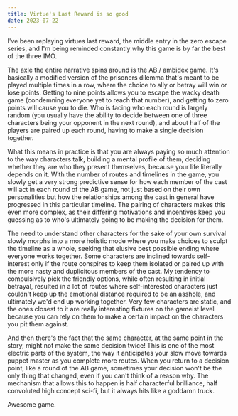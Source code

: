 ```yaml
---
title: Virtue's Last Reward is so good
date: 2023-07-22
---
```


I've been replaying virtues last reward, the middle entry in the zero escape series, and I'm being reminded constantly why this game is by far the best of the three IMO.

The axle the entire narrative spins around is the AB / ambidex game. It's basically a modified version of the prisoners dilemma that's meant to be played multiple times in a row, where the choice to ally or betray will win or lose points. Getting to nine points allows you to escape the wacky death game (condemning everyone yet to reach that number), and getting to zero points will cause you to die. Who is facing who each round is largely random (you usually have the ability to decide between one of three characters being your opponent in the next round), and about half of the players are paired up each round, having to make a single decision together.

What this means in practice is that you are always paying so much attention to the way characters talk, building a mental profile of them, deciding whether they are who they present themselves, because your life literally depends on it. With the number of routes and timelines in the game, you slowly get a very strong predictive sense for how each member of the cast will act in each round of the AB game, not just based on their own personalities but how the relationships among the cast in general have progressed in this particular timeline. The pairing of characters makes this even more complex, as their differing motivations and incentives keep you guessing as to who's ultimately going to be making the decision for them.

The need to understand other characters for the sake of your own survival slowly morphs into a more holistic mode where you make choices to sculpt the timeline as a whole, seeking that elusive best possible ending where everyone works together. Some characters are inclined towards self-interest only if the route conspires to keep them isolated or paired up with the more nasty and duplicitous members of the cast. My tendency to compulsively pick the friendly options, while often resulting in initial betrayal, resulted in a lot of routes where self-interested characters just couldn't keep up the emotional distance required to be an asshole, and ultimately we'd end up working together. Very few characters are static, and the ones closest to it are really interesting fixtures on the gameist level because you can rely on them to make a certain impact on the characters you pit them against.

And then there's the fact that the same character, at the same point in the story, might not make the same decision twice! This is one of the most electric parts of the system, the way it anticipates your slow move towards puppet master as you complete more routes. When you return to a decision point, like a round of the AB game, sometimes your decision won't be the only thing that changed, even if you can't think of a reason why. The mechanism that allows this to happen is half characterful brilliance, half convoluted high concept sci-fi, but it always hits like a goddamn truck.

Awesome game.